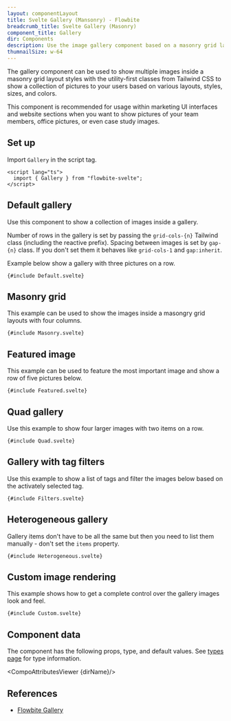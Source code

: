 ```yaml
---
layout: componentLayout
title: Svelte Gallery (Mansonry) - Flowbite
breadcrumb_title: Svelte Gallery (Masonry)
component_title: Gallery
dir: Components
description: Use the image gallery component based on a masonry grid layout using flex and grid classes from Tailwind CSS to show multiple pictures based on various styles
thumnailSize: w-64
---
```


<script lang="ts">
  import { CompoAttributesViewer, GitHubCompoLinks, toKebabCase } from '../../utils'
  import { P, A } from '$lib'
  const dirName = toKebabCase(component_title)
</script>

The gallery component can be used to show multiple images inside a masonry grid layout styles with the utility-first classes from Tailwind CSS to show a collection of pictures to your users based on various layouts, styles, sizes, and colors.

This component is recommended for usage within marketing UI interfaces and website sections when you want to show pictures of your team members, office pictures, or even case study images.

## Set up

Import `Gallery` in the script tag.

```svelte example hideOutput
<script lang="ts">
  import { Gallery } from "flowbite-svelte";
</script>
```

## Default gallery

Use this component to show a collection of images inside a gallery.

Number of rows in the gallery is set by passing the `grid-cols-{n}` Tailwind class (including the reactive prefix). Spacing between images is set by `gap-{n}` class. If you don't set them it behaves like `grid-cols-1` and `gap:inherit`.

Example below show a gallery with three pictures on a row.

```svelte example class="flex flex-wrap gap-2"
{#include Default.svelte}
```

## Masonry grid

This example can be used to show the images inside a masongry grid layouts with four columns.

```svelte example class="flex flex-wrap gap-2"
{#include Masonry.svelte}
```

## Featured image

This example can be used to feature the most important image and show a row of five pictures below.

```svelte example class="flex flex-wrap gap-2"
{#include Featured.svelte}
```

## Quad gallery

Use this example to show four larger images with two items on a row.

```svelte example class="flex flex-wrap gap-2"
{#include Quad.svelte}
```

## Gallery with tag filters

Use this example to show a list of tags and filter the images below based on the activately selected tag.

```svelte example class="flex flex-wrap gap-2"
{#include Filters.svelte}
```

## Heterogeneous gallery

Gallery items don't have to be all the same but then you need to list them manually - don't set the `items` property.

```svelte example class="flex flex-wrap gap-2" hideScript
{#include Heterogeneous.svelte}
```

## Custom image rendering

This example shows how to get a complete control over the gallery images look and feel.

```svelte example class="flex flex-wrap gap-2"
{#include Custom.svelte}
```

## Component data

The component has the following props, type, and default values. See [types page](/docs/pages/typescript) for type information.

<CompoAttributesViewer {dirName}/>

## References

- [Flowbite Gallery](https://flowbite.com/docs/components/gallery/)

<GitHubCompoLinks />
